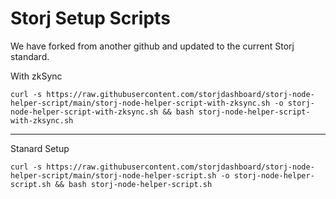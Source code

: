 <h1>Storj Setup Scripts</h1>

<p>
We have forked from another github and updated to the current Storj standard.
</p>

<p>With zkSync</p>
<code>curl -s https://raw.githubusercontent.com/storjdashboard/storj-node-helper-script/main/storj-node-helper-script-with-zksync.sh -o storj-node-helper-script-with-zksync.sh && bash storj-node-helper-script-with-zksync.sh
</code>
<hr>
<p></p>
<p>Stanard Setup</p>
<code>curl -s https://raw.githubusercontent.com/storjdashboard/storj-node-helper-script/main/storj-node-helper-script.sh -o storj-node-helper-script.sh && bash storj-node-helper-script.sh
</code>
